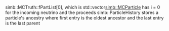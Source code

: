 simb::MCTruth::fPartList[0], which is std::vector<simb::MCParticle> has i = 0 for the incoming neutrino and the proceeds
simb::ParticleHistory stores a particle's ancestry where first entry is the oldest ancestor and the last entry is the last parent
